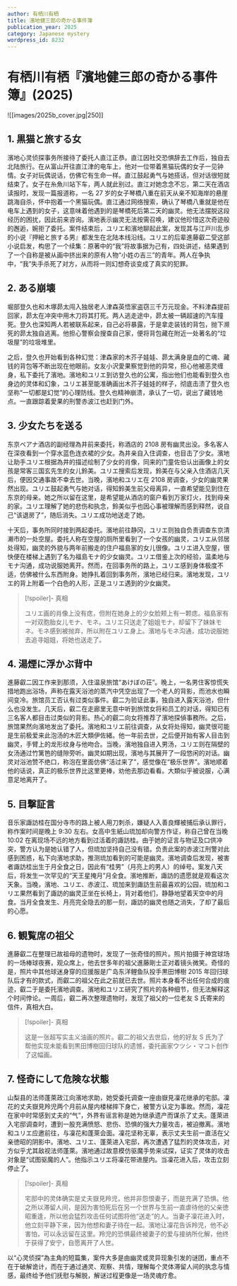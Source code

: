 ```yaml
---
author: 有栖川有栖
title: 濱地健三郎の奇かる事件簿
publication_year: 2025
category: Japanese mystery
wordpress_id: 8232
---
```

# 有栖川有栖『濱地健三郎の奇かる事件簿』(2025)

![[images/2025b_cover.jpg|250]]
## 1. 黒猫と旅する女

濱地心灵侦探事务所接待了委托人直江正恭。直江因社交恐惧辞去工作后，独自去北陆旅行。在从富山开往直江津的电车上，他对一位带着黑猫玩偶的女子一见钟情。女子对玩偶说话，仿佛它有生命一样。直江鼓起勇气与她搭话，但对话很短就结束了。女子在糸魚川站下车，两人就此别过。直江对她念念不忘，第二天在酒店读报时，发现一篇报道称，一名 27 岁的女子琴橋八重在前天从亲不知海岸的悬崖跳海自杀，怀中抱着一个黑猫玩偶。直江通过网络搜索，确认了琴橋八重就是他在电车上遇到的女子，这意味着他遇到的是琴橋死后第二天的幽灵。他无法摆脱这段经历的困扰，因此前来咨询。濱地表示幽灵无法按需召唤，建议他珍惜这次奇迹般的邂逅，婉拒了委托。案件结束后，ユリエ和濱地聊起此案，发现其与江戸川乱歩的小说『押絵と旅する男』都发生在北陆本线沿线。ユリエ的后辈進藤叡二受这部小说启发，构思了一个续集：原著中的“我”将故事据为己有，四处讲述，结果遇到了一个自称是被从画中挤出来的原有人物“小姓の吉三”的青年。两人在争执中，“我”失手杀死了对方，从而将一则幻想奇谈变成了真实的犯罪。

## 2. ある崩壊

堀部登久也和木塚昴太闯入独居老人津森英悟家盗窃三千万元现金。不料津森提前回家，昴太在冲突中用木刀将其打死。两人逃走途中，昴太被一辆超速的汽车撞死。登久也深知两人若被联系起来，自己必将暴露，于是拿走装钱的背包，抛下濒死的昴太独自逃离。他担心警察会搜查自己家，便将背包藏在附近一处著名的“垃圾屋”的垃圾堆里。

之后，登久也开始看到各种幻觉：津森家的木芥子娃娃、昴太满身是血的亡魂、藏钱的背包等不断出现在他眼前。女友小沢愛果察觉到他的异常，担心他被恶灵缠身，私下委托了濱地。濱地和ユリエ到访登久也的公寓，指出他们也能看到登久也身边的灵体和幻象，ユリエ甚至能准确画出木芥子娃娃的样子，彻底击溃了登久也坚称“一切都是幻觉”的心理防线。登久也精神崩溃，承认了一切，说出了藏钱地点。一直跟踪着愛果的刑警赤波江也赶到门外。

## 3. 少女たちを送る

东京ベアナ酒店的副经理為井前来委托，称酒店的 2108 房有幽灵出没。多名客人在深夜看到一个穿水蓝色连衣裙的少女。為井亲自入住调查，也目击了少女。濱地让助手ユリエ根据為井的描述绘制了少女的肖像，同来的门童佐伯认出画像上的女孩是常客三国玄先生的女儿鈴美。ユリエ搜索后发现，鈴美在与父亲入住酒店几天后，便因交通事故不幸去世。当晚，濱地和ユリエ在 2108 房调查，少女的幽灵果然出现。ユリエ鼓起勇气与她对话，得知鈴美生前父母离异，一直希望能见到住在东京的母亲。她之所以留在这里，是希望能从酒店的窗户看到万家灯火，找到母亲的家。ユリエ理解了她的悲伤和执念，鈴美似乎也因心事被理解而感到释然，说自己“该退房了”，随后消失。ユリエ成功地送走了她。

十天后，事务所同时接到两起委托。濱地前往静冈，ユリエ则独自负责调查东京清濑市的一处空屋。委托人称在空屋的厕所里看到了一个女孩的幽灵，ユリエ从邻居处得知，幽灵的外貌与两年前搬走的住户福島家的女儿很像。ユリエ进入空屋，很快便在楼梯上遇到了名为福島モナ的少女幽灵。ユリエ借鉴上次的经验，温柔地与モナ沟通，成功说服她离开。然而，在回事务所的路上，ユリエ感到身体极度不适，仿佛被什么东西附身。她挣扎着回到事务所，濱地已经归来。濱地发现，ユリエ的背上附着一个白色的人形，正是ユリエ遇到的少女幽灵。

> [!spoiler]- 真相
> 
> ユリエ画的肖像上没有痣，但附在她身上的少女脸颊上有一颗痣。福島家有一对双胞胎女儿モナ、モネ。ユリエ只送走了姐姐モナ，却留下了妹妹モネ。モネ感到被抛弃，所以附在ユリエ身上。濱地与モネ沟通，成功说服她去追寻姐姐，将她也送走了。

## 4. 湯煙に浮かぶ背中

進藤叡二因工作来到那须，入住温泉旅馆“あけぼの荘”。晚上，一名男住客惊慌失措地跑出浴场，声称在露天浴池的蒸汽中凭空出现了一个老人的背影，而池水也瞬间变冷。旅馆员工否认有过类似事件。叡二为验证此事，独自进入露天浴池，但什么也没发生。几天后，叡二在走廊里无意中听到旅馆女将和员工的对话，得知已有三名客人都目击过类似的背影。热心的叡二向女将推荐了濱地探偵事務所。之后，旅馆果然向濱地发出了委托。濱地和ユリエ前往调查，从女将处得知，幽灵很可能是生前极爱来此泡汤的木匠大類伊佐緒。他一年前去世，之后便开始有客人目击到幽灵，手臂上的龙形纹身与他吻合。当晚，濱地独自进入男汤，ユリエ则在隔壁的女汤通过竹篱笆的缝隙旁听。幽灵如期出现，濱地与其展开了一段悠闲的对话。幽灵对浴池赞不绝口，称泡在里面仿佛“活过来了”，感觉像在“极乐世界”。濱地顺着他的话说，真正的极乐世界比这里更棒，劝他去那边看看。大類似乎被说服，心满意足地离开了。

## 5. 目撃証言

音乐家諏訪桂在国分寺市的路上被人用刀刺杀，嫌疑人入善良輝被捕后承认罪行，称作案时间是晚上 9:30 左右。女高中生紙山琉加却向警方作证，称自己曾在当晚 10:02 在离现场不远的地方看到过活着的諏訪桂。由于她的证言与物证及口供冲突，警方认为是她认错了人，但琉加坚持自己没有错。负责此案的赤波江刑警对此感到困惑，私下向濱地求助，推测琉加看到的可能是幽灵。濱地调查后发现，被害者諏訪桂出生于月全食之日，因此有“桂男”（月亮上的男人）的绰号。案发八天后，将发生一次罕见的“天王星掩月”月全食。濱地推断，諏訪的遗愿就是观看这次天象。当晚，濱地、ユリエ、赤波江、琉加来到諏訪生前最喜欢的公园，琉加和ユリエ果然看到了諏訪的幽灵正坐在长椅上，背对着他们，静静地望着天空中的月食。当月全食发生、月亮完全隐去的那一刻，諏訪的幽灵也随之消失，了却了最后的心愿。

## 6. 観覧席の祖父

進藤叡二在整理已故祖母的遗物时，发现了一张奇怪的照片。照片拍摄于神宫球场的一场棒球夜赛，观众席上，他去世多年的祖父進藤剛士正对着镜头微笑。奇怪的是，照片中其他球迷身穿的应援服是广岛东洋鲤鱼队投手黒田博樹 2015 年回归球队后才有的款式，而叡二的祖父在此之前就已去世。照片本身看不出任何合成的痕迹，叡二于是委托濱地调查。濱地和ユリエ研究了照片的各种细节，但无法解释这个时间悖论。一周后，叡二再次整理遗物时，发现了祖父的一位老友 S 氏寄来的信件，真相大白。

> [!spoiler]- 真相
> 
> 这是一张超写实主义油画的照片。叡二的祖父去世后，他的好友 S 氏为了帮他实现未能看到黒田博樹回归球队的遗憾，委托画家ウツシ・マコト创作了这幅画。
> 

## 7. 怪奇にして危険な状態

山梨县的法师蓬萊政江向濱地求助，她受委托调查一座由嶽見凜花继承的宅邸。凜花的丈夫嶽見羚児两个月前从屋内楼梯摔下身亡，被警方认定为事故。然而，凜花在家中时常感到丈夫的“气”，外界有谣言称是她为继承遗产而谋杀了丈夫。蓬萊进入宅邸调查时，遭到一股充满愤怒、悲伤、恐惧的强大力量攻击，被迫撤离。濱地和ユリエ应邀前往，与凜花和蓬萊会面。凜花坚称无辜，表示丈夫生前一直活在父亲徳昭的阴影中。濱地、ユリエ、蓬萊进入宅邸，再次遭遇了猛烈的灵体攻击，对方似乎尤其敌视法师蓬萊。濱地通过故意模仿驱魔手势来试探，证实了灵体的攻击对象是“试图驱魔的人”。他指示ユリエ将凜花带进屋内。当凜花进入后，攻击立刻停止了。
  
> [!spoiler]- 真相
> 
> 宅邸中的灵体确实是丈夫嶽見羚児，他并非怨恨妻子，而是充满了恐惧。他之所以滞留人间，是因为害怕死后在另一个世界与生前一直虐待他的父亲徳昭重逢，所以他会猛烈攻击任何试图将他“送走”的人。当妻子凜花进入时，他立刻平静下来，因为他想和妻子待在一起。濱地让凜花告诉羚児，他不必害怕，可以永远留在这里。羚児的恐惧最终被妻子的爱与接纳所化解，他终于获得了安宁，自愿离开了人世。

以“心灵侦探”為主角的短篇集，案件大多是由幽灵或灵异现象引发的谜团，重点不在于破解诡计，而在于通过通灵、观察、共情，理解每个灵体滞留人间的执念与情感，最终给予他们抚慰与解脱，解谜过程更像是一场灵魂疗愈。
